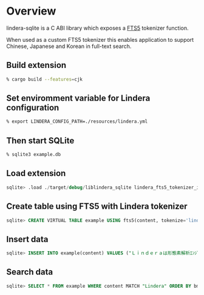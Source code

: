 # Overview

lindera-sqlite is a C ABI library which exposes a [FTS5](https://www.sqlite.org/fts5.html) tokenizer function.

When used as a custom FTS5 tokenizer this enables application to support Chinese, Japanese and Korean in full-text search.

## Build extension

```sh
% cargo build --features=cjk
```

## Set enviromment variable for Lindera configuration

```sh
% export LINDERA_CONFIG_PATH=./resources/lindera.yml
```

## Then start SQLite

```sh
% sqlite3 example.db
```

## Load extension

```sql
sqlite> .load ./target/debug/liblindera_sqlite lindera_fts5_tokenizer_init
```

## Create table using FTS5 with Lindera tokenizer

```sql
sqlite> CREATE VIRTUAL TABLE example USING fts5(content, tokenize='lindera_tokenizer');
```

## Insert data

```sql
sqlite> INSERT INTO example(content) VALUES ("Ｌｉｎｄｅｒａは形態素解析ｴﾝｼﾞﾝです。ユーザー辞書も利用可能です。");
```

## Search data

```sql
sqlite> SELECT * FROM example WHERE content MATCH "Lindera" ORDER BY bm25(example) LIMIT 10;
```
